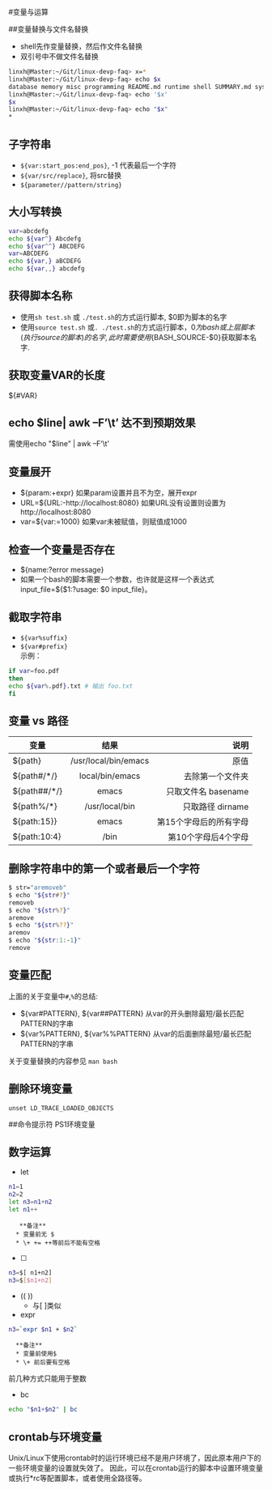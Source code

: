 #变量与运算

##变量替换与文件名替换
   * shell先作变量替换，然后作文件名替换
   * 双引号中不做文件名替换
```bash
linxh@Master:~/Git/linux-devp-faq> x=*
linxh@Master:~/Git/linux-devp-faq> echo $x
database memory misc programming README.md runtime shell SUMMARY.md sysadmin
linxh@Master:~/Git/linux-devp-faq> echo '$x'
$x
linxh@Master:~/Git/linux-devp-faq> echo "$x"
*
```

## 子字符串
   * `${var:start_pos:end_pos}`, -1 代表最后一个字符
   * `${var/src/replace}`, 将src替换
   * `${parameter//pattern/string}`

## 大小写转换
```bash
var=abcdefg
echo ${var^} Abcdefg
echo ${var^^} ABCDEFG
var=ABCDEFG
echo ${var,} aBCDEFG
echo ${var,,} abcdefg
```

## 获得脚本名称
   * 使用`sh test.sh` 或 `./test.sh`的方式运行脚本, $0即为脚本的名字
   * 使用`source test.sh` 或`. ./test.sh`的方式运行脚本，$0为bash或上层脚本(执行source的脚本)的名字, 此时需要使用${BASH_SOURCE-$0}获取脚本名字.

## 获取变量VAR的长度
${#VAR}

## echo $line| awk –F’\t’ 达不到预期效果
需使用echo "$line” | awk –F’\t’

## 变量展开
   * ${param:+expr} 如果param设置并且不为空，展开expr
   * URL=${URL:-http://localhost:8080} 如果URL没有设置则设置为http://localhost:8080
   * var=${var:=1000}  如果var未被赋值，则赋值成1000

## 检查一个变量是否存在
   * ${name:?error message}
   * 如果一个bash的脚本需要一个参数，也许就是这样一个表达式 input_file=${$1:?usage: $0 input_file}。

## 截取字符串
   * `${var%suffix}`   
   * `${var#prefix}`   
   示例：
```bash
if var=foo.pdf
then
echo ${var%.pdf}.txt # 输出 foo.txt
fi
```

## 变量 vs 路径

| 变量        | 结果           | 说明  |
| ------------- |:-------------:| -----:|
| ${path}      | /usr/local/bin/emacs | 原值 |
| ${path#/*/}      | local/bin/emacs      |   去除第一个文件夹 |
| ${path##/*/} | emacs      |    只取文件名 basename |
| ${path%/*}      | /usr/local/bin | 只取路径 dirname |
| ${path:15}}      | emacs      |   第15个字母后的所有字母 |
| ${path:10:4} | /bin      |   第10个字母后4个字母 |


## 删除字符串中的第一个或者最后一个字符
```bash
$ str="aremoveb"
$ echo "${str#?}"
removeb
$ echo "${str%?}"
aremove
$ echo "${str%??}"
aremov
$ echo "${str:1:-1}"
remove
```

## 变量匹配
上面的关于变量中`#`,`%`的总结:
   * ${var#PATTERN}, ${var##PATTERN} 从var的开头删除最短/最长匹配PATTERN的字串
   * ${var%PATTERN}, ${var%%PATTERN} 从var的后面删除最短/最长匹配PATTERN的字串


关于变量替换的内容参见 `man bash`


## 删除环境变量
`unset LD_TRACE_LOADED_OBJECTS`

##命令提示符
PS1环境变量


## 数字运算
   * let
```bash
n1=1
n2=2
let n3=n1+n2
let n1++
```
       **备注**
      * 变量前无 $
      * \+ += ++等前后不能有空格

   * [ ]
```bash
n3=$[ n1+n2]
n3=$[$n1+n2]
```
   * (( ))
      * 与[ ]类似
   * expr
```bash
n3=`expr $n1 + $n2`
```
      **备注**  
      * 变量前使用$
      * \+ 前后要有空格

前几种方式只能用于整数

   * bc
```bash
echo "$n1+$n2" | bc
```

## crontab与环境变量
Unix/Linux下使用crontab时的运行环境已经不是用户环境了，因此原本用户下的一些环境变量的设置就失效了。
因此，可以在crontab运行的脚本中设置环境变量或执行*rc等配置脚本，或者使用全路径等。
